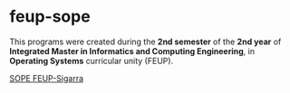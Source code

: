 # feup-sope

This programs were created during the **2nd semester** of the **2nd year** of **Integrated Master in Informatics and Computing Engineering**, in **Operating Systems** curricular unity (FEUP).

[SOPE FEUP-Sigarra](https://sigarra.up.pt/feup/pt/ucurr_geral.ficha_uc_view?pv_ocorrencia_id=368704 "Curricular Unity Homepage")

